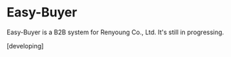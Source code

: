# Easy-Buyer

Easy-Buyer is a B2B system for Renyoung Co., Ltd. It's still in progressing.

[developing] 